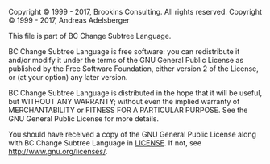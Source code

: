 ﻿Copyright © 1999 - 2017, Brookins Consulting. All rights reserved.
﻿Copyright © 1999 - 2017, Andreas Adelsberger

This file is part of BC Change Subtree Language.

BC Change Subtree Language is free software: you can redistribute it and/or modify
it under the terms of the GNU General Public License as published by
the Free Software Foundation, either version 2 of the License, or
(at your option) any later version.

BC Change Subtree Language is distributed in the hope that it will be useful,
but WITHOUT ANY WARRANTY; without even the implied warranty of
MERCHANTABILITY or FITNESS FOR A PARTICULAR PURPOSE.  See the
GNU General Public License for more details.

You should have received a copy of the GNU General Public License
along with BC Change Subtree Language in [LICENSE](LICENSE). 
If not, see <http://www.gnu.org/licenses/>.
